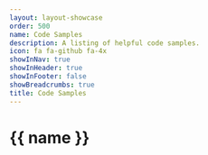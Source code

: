 ```yaml
---
layout: layout-showcase
order: 500
name: Code Samples
description: A listing of helpful code samples.
icon: fa fa-github fa-4x
showInNav: true
showInHeader: true
showInFooter: false
showBreadcrumbs: true
title: Code Samples
---
```


# {{ name }}
